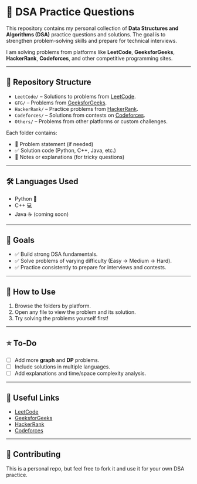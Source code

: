 # 📘 DSA Practice Questions

This repository contains my personal collection of **Data Structures and Algorithms (DSA)** practice questions and solutions. The goal is to strengthen problem-solving skills and prepare for technical interviews.

I am solving problems from platforms like **LeetCode**, **GeeksforGeeks**, **HackerRank**, **Codeforces**, and other competitive programming sites.

---

## 📂 Repository Structure

- `LeetCode/` – Solutions to problems from [LeetCode](https://leetcode.com/).
- `GFG/` – Problems from [GeeksforGeeks](https://www.geeksforgeeks.org/).
- `HackerRank/` – Practice problems from [HackerRank](https://www.hackerrank.com/).
- `Codeforces/` – Solutions from contests on [Codeforces](https://codeforces.com/).
- `Others/` – Problems from other platforms or custom challenges.

Each folder contains:
- 📄 Problem statement (if needed)
- ✅ Solution code (Python, C++, Java, etc.)
- 📝 Notes or explanations (for tricky questions)

---

## 🛠 Languages Used

- Python 🐍
- C++ 💻
- Java ☕ (coming soon)

---

## 🎯 Goals

- ✅ Build strong DSA fundamentals.
- ✅ Solve problems of varying difficulty (Easy → Medium → Hard).
- ✅ Practice consistently to prepare for interviews and contests.

---

## 🌱 How to Use

1. Browse the folders by platform.
2. Open any file to view the problem and its solution.
3. Try solving the problems yourself first!

---

## ⭐ To-Do

- [ ] Add more **graph** and **DP** problems.
- [ ] Include solutions in multiple languages.
- [ ] Add explanations and time/space complexity analysis.

---

## 📌 Useful Links

- [LeetCode](https://leetcode.com/)
- [GeeksforGeeks](https://www.geeksforgeeks.org/)
- [HackerRank](https://www.hackerrank.com/domains/tutorials/10-days-of-javascript)
- [Codeforces](https://codeforces.com/)

---

## 🙌 Contributing

This is a personal repo, but feel free to fork it and use it for your own DSA practice.  
